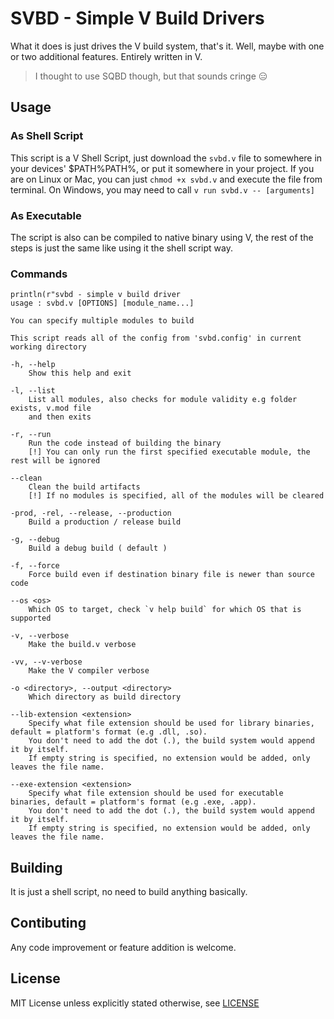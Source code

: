 # SVBD - Simple V Build Drivers

What it does is just drives the V build system, that's it. Well, maybe with one or two additional features. Entirely written in V.

> I thought to use SQBD though, but that sounds cringe 😑

## Usage
### As Shell Script
This script is a V Shell Script, just download the `svbd.v` file to somewhere in your devices' $PATH%PATH%, or put it somewhere in your project.
If you are on Linux or Mac, you can just `chmod +x svbd.v` and execute the file from terminal. On Windows, you may need to call `v run svbd.v -- [arguments]`

### As Executable
The script is also can be compiled to native binary using V, the rest of the steps is just the same like using it the shell script way. 

### Commands
```
println(r"svbd - simple v build driver
usage : svbd.v [OPTIONS] [module_name...]

You can specify multiple modules to build

This script reads all of the config from 'svbd.config' in current working directory

-h, --help
	Show this help and exit

-l, --list
	List all modules, also checks for module validity e.g folder exists, v.mod file
	and then exits

-r, --run
	Run the code instead of building the binary
	[!] You can only run the first specified executable module, the rest will be ignored

--clean
	Clean the build artifacts
	[!] If no modules is specified, all of the modules will be cleared

-prod, -rel, --release, --production
	Build a production / release build

-g, --debug
	Build a debug build ( default )

-f, --force
	Force build even if destination binary file is newer than source code

--os <os>
	Which OS to target, check `v help build` for which OS that is supported

-v, --verbose
	Make the build.v verbose

-vv, --v-verbose
	Make the V compiler verbose

-o <directory>, --output <directory>
	Which directory as build directory

--lib-extension <extension>
	Specify what file extension should be used for library binaries, default = platform's format (e.g .dll, .so). 
	You don't need to add the dot (.), the build system would append it by itself. 
	If empty string is specified, no extension would be added, only leaves the file name.

--exe-extension <extension>
	Specify what file extension should be used for executable binaries, default = platform's format (e.g .exe, .app). 
	You don't need to add the dot (.), the build system would append it by itself. 
	If empty string is specified, no extension would be added, only leaves the file name.
```

## Building
It is just a shell script, no need to build anything basically.

## Contibuting
Any code improvement or feature addition is welcome.

## License
MIT License unless explicitly stated otherwise, see [LICENSE](LICENSE)
